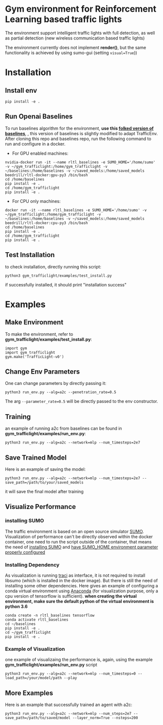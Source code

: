 # Gym environment for Reinforcement Learning based traffic lights
The environment support intelligent traffic lights with full detection, as well as
partial detection (new wireless communication based traffic lights)

The environment currently does not implement **render()**, but the same functionality is achieved by using sumo-gui (setting `visual=True`))

# Installation
## Install env
`pip install -e .`

## Run Openai Baselines

To run baselines algorithm for the environment, __use this [folked version of baselines](https://github.com/beedrill/baselines)__,
, this version of baselines is slightly modified to adapt TrafficEnv. After cloning this repo and baselines repo, run the following command to run and configure in a docker.

- For GPU enabled machines:

```
nvidia-docker run -it --name rltl_baselines -e SUMO_HOME='/home/sumo' -v ~/gym_trafficlight:/home/gym_trafficlight -v ~/baselines:/home/baselines -v ~/saved_models:/home/saved_models beedrill/rltl-docker:gpu-py3 /bin/bash
cd /home/baselines
pip install -e .
cd /home/gym_trafficlight
pip install -e .
```

- For CPU only machines:

```
docker run -it --name rltl_baselines -e SUMO_HOME='/home/sumo' -v ~/gym_trafficlight:/home/gym_trafficlight -v ~/baselines:/home/baselines -v ~/saved_models:/home/saved_models beedrill/rltl-docker:cpu-py3 /bin/bash
cd /home/baselines
pip install -e .
cd /home/gym_trafficlight
pip install -e .
```
## Test Installation
to check installation, directly running this script:

`python3 gym_trafficlight/examples/test_install.py`

if successfully installed, it should print "installation success"

# Examples


## Make Environment
To make the environment, refer to __gym_trafficlight/examples/test_install.py__:
```
import gym
import gym_trafficlight
gym.make('TrafficLight-v0')
```
## Change Env Parameters
One can change parameters by directly passing it:

`python3 run_env.py --alg=a2c --penetration_rate=0.5`

The arg `--parameter_rate=0.5` will be directly passed to the env constructor.

## Training
an example of running a2c from baselines can be found in __gym_trafficlight/examples/run_env.py__:

`python3 run_env.py --alg=a2c --network=mlp --num_timesteps=2e7`

## Save Trained Model
Here is an example of saving the model:

`python3 run_env.py --alg=a2c --network=mlp --num_timesteps=2e7 --save_path=/path/to/your/saved_models`

it will save the final model after training
## Visualize Performance
### installing SUMO
The traffic environment is based on an open source simulator [SUMO](http://sumo.dlr.de/wiki/Simulation_of_Urban_MObility_-_Wiki).
Visualization of performance can't be directly observed within the docker container, one need to run the script outside of the container, that means the need of [installing SUMO](http://sumo.dlr.de/wiki/Installing) and [have SUMO_HOME environment parameter properly configured](http://sumo.dlr.de/wiki/Basics/Basic_Computer_Skills#SUMO_HOME)

### Installing Dependency
As visualization is running [traci](http://sumo.dlr.de/wiki/TraCI) as interface, it is not required to install libsumo (which is installed in the docker image). But there is still the need of installing some other dependencies. Here gives an example of configuring a conda virtual environment using [Anaconda](https://www.anaconda.com/) (for visualization purpose, only a cpu version of tensorflow is sufficient). **when creating the virtual environment, make sure the default python of the virtual environment is python 3.6**

```
conda create -n rltl_baselines tensorflow
conda activate rltl_baselines
cd ~/baselines
pip install -e .
cd ~/gym_trafficlight
pip install -e .
```

### Example of Visualization
one example of visualizaing the performance is, again, using the example __gym_trafficlight/examples/run_env.py__ script

`python3 run_env.py --alg=a2c --network=mlp --num_timesteps=0 --load_path=/your/model/path --play`

## More Examples
Here is an example that successfully trained an agent with a2c:

```
python3 run_env.py --alg=a2c --network=mlp --num_steps=2e7 --save_path=/path/to/saved/model --layer_norm=True --nsteps=200
```
